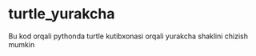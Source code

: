 # turtle_yurakcha
Bu kod orqali pythonda turtle kutibxonasi orqali yurakcha shaklini chizish mumkin
